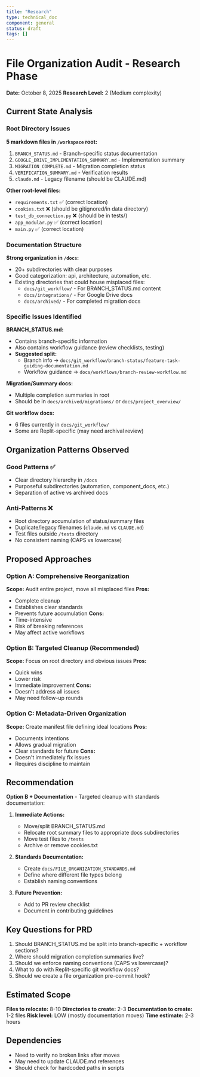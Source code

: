 ```yaml
---
title: "Research"
type: technical_doc
component: general
status: draft
tags: []
---
```


# File Organization Audit - Research Phase
**Date:** October 8, 2025
**Research Level:** 2 (Medium complexity)

## Current State Analysis

### Root Directory Issues
**5 markdown files in `/workspace` root:**
1. `BRANCH_STATUS.md` - Branch-specific status documentation
2. `GOOGLE_DRIVE_IMPLEMENTATION_SUMMARY.md` - Implementation summary
3. `MIGRATION_COMPLETE.md` - Migration completion status
4. `VERIFICATION_SUMMARY.md` - Verification results
5. `claude.md` - Legacy filename (should be CLAUDE.md)

**Other root-level files:**
- `requirements.txt` ✅ (correct location)
- `cookies.txt` ❌ (should be gitignored/in data directory)
- `test_db_connection.py` ❌ (should be in tests/)
- `app_modular.py` ✅ (correct location)
- `main.py` ✅ (correct location)

### Documentation Structure
**Strong organization in `/docs`:**
- 20+ subdirectories with clear purposes
- Good categorization: api, architecture, automation, etc.
- Existing directories that could house misplaced files:
  - `docs/git_workflow/` - For BRANCH_STATUS.md content
  - `docs/integrations/` - For Google Drive docs
  - `docs/archived/` - For completed migration docs

### Specific Issues Identified

**BRANCH_STATUS.md:**
- Contains branch-specific information
- Also contains workflow guidance (review checklists, testing)
- **Suggested split:**
  - Branch info → `docs/git_workflow/branch-status/feature-task-guiding-documentation.md`
  - Workflow guidance → `docs/workflows/branch-review-workflow.md`

**Migration/Summary docs:**
- Multiple completion summaries in root
- Should be in `docs/archived/migrations/` or `docs/project_overview/`

**Git workflow docs:**
- 6 files currently in `docs/git_workflow/`
- Some are Replit-specific (may need archival review)

## Organization Patterns Observed

### Good Patterns ✅
- Clear directory hierarchy in `/docs`
- Purposeful subdirectories (automation, component_docs, etc.)
- Separation of active vs archived docs

### Anti-Patterns ❌
- Root directory accumulation of status/summary files
- Duplicate/legacy filenames (`claude.md` vs `CLAUDE.md`)
- Test files outside `/tests` directory
- No consistent naming (CAPS vs lowercase)

## Proposed Approaches

### Option A: Comprehensive Reorganization
**Scope:** Audit entire project, move all misplaced files
**Pros:**
- Complete cleanup
- Establishes clear standards
- Prevents future accumulation
**Cons:**
- Time-intensive
- Risk of breaking references
- May affect active workflows

### Option B: Targeted Cleanup (Recommended)
**Scope:** Focus on root directory and obvious issues
**Pros:**
- Quick wins
- Lower risk
- Immediate improvement
**Cons:**
- Doesn't address all issues
- May need follow-up rounds

### Option C: Metadata-Driven Organization
**Scope:** Create manifest file defining ideal locations
**Pros:**
- Documents intentions
- Allows gradual migration
- Clear standards for future
**Cons:**
- Doesn't immediately fix issues
- Requires discipline to maintain

## Recommendation

**Option B + Documentation** - Targeted cleanup with standards documentation:

1. **Immediate Actions:**
   - Move/split BRANCH_STATUS.md
   - Relocate root summary files to appropriate docs subdirectories
   - Move test files to `/tests`
   - Archive or remove cookies.txt

2. **Standards Documentation:**
   - Create `docs/FILE_ORGANIZATION_STANDARDS.md`
   - Define where different file types belong
   - Establish naming conventions

3. **Future Prevention:**
   - Add to PR review checklist
   - Document in contributing guidelines

## Key Questions for PRD

1. Should BRANCH_STATUS.md be split into branch-specific + workflow sections?
2. Where should migration completion summaries live?
3. Should we enforce naming conventions (CAPS vs lowercase)?
4. What to do with Replit-specific git workflow docs?
5. Should we create a file organization pre-commit hook?

## Estimated Scope

**Files to relocate:** 8-10
**Directories to create:** 2-3
**Documentation to create:** 1-2 files
**Risk level:** LOW (mostly documentation moves)
**Time estimate:** 2-3 hours

## Dependencies

- Need to verify no broken links after moves
- May need to update CLAUDE.md references
- Should check for hardcoded paths in scripts
